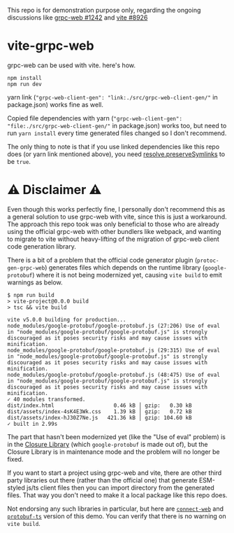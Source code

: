 This repo is for demonstration purpose only, regarding the ongoing discussions like [grpc-web #1242](https://github.com/grpc/grpc-web/issues/1242) and [vite #8926](https://github.com/vitejs/vite/discussions/8926)

# vite-grpc-web

grpc-web can be used with vite. here's how.

```
npm install
npm run dev
```

yarn link (`"grpc-web-client-gen": "link:./src/grpc-web-client-gen/"` in package.json) works fine as well.

Copied file dependencies with yarn (`"grpc-web-client-gen": "file:./src/grpc-web-client-gen/"` in package.json) works too, but need to run `yarn install` every time generated files changed so I don't recommend.

The only thing to note is that if you use linked dependencies like this repo does (or yarn link mentioned above), you need [resolve.preserveSymlinks](https://vitejs.dev/config/shared-options.html#resolve-preservesymlinks) to be `true`.


# ⚠️ Disclaimer ⚠️

Even though this works perfectly fine, I personally don't recommend this as a general solution to use grpc-web with vite, since this is just a workaround.
The approach this repo took was only beneficial to those who are already using the official grpc-web with other bundlers like webpack, and wanting to migrate to vite without heavy-lifting of the migration of grpc-web client code generation library.

There is a bit of a problem that the official code generator plugin (`protoc-gen-grpc-web`) generates files which depends on the runtime library (`google-protobuf`) where it is not being modernized yet, causing `vite build` to emit warnings as below.

```
$ npm run build
> vite-project@0.0.0 build
> tsc && vite build

vite v5.0.0 building for production...
node_modules/google-protobuf/google-protobuf.js (27:206) Use of eval in "node_modules/google-protobuf/google-protobuf.js" is strongly discouraged as it poses security risks and may cause issues with minification.
node_modules/google-protobuf/google-protobuf.js (29:315) Use of eval in "node_modules/google-protobuf/google-protobuf.js" is strongly discouraged as it poses security risks and may cause issues with minification.
node_modules/google-protobuf/google-protobuf.js (48:475) Use of eval in "node_modules/google-protobuf/google-protobuf.js" is strongly discouraged as it poses security risks and may cause issues with minification.
✓ 40 modules transformed.
dist/index.html                   0.46 kB │ gzip:   0.30 kB
dist/assets/index-4sK4E3Wk.css    1.39 kB │ gzip:   0.72 kB
dist/assets/index-hJ30Z7Ne.js   421.36 kB │ gzip: 104.60 kB
✓ built in 2.99s
```

The part that hasn't been modernized yet (like the "Use of eval" problem) is in the [Closure Library](https://github.com/google/closure-library) (which `google-protobuf` is made out of), but the Closure Library is in maintenance mode and the problem will no longer be fixed.

If you want to start a project using grpc-web and vite, there are other third party libraries out there (rather than the official one) that generate ESM-styled js/ts client files then you can import directory from the generated files. That way you don't need to make it a local package like this repo does.

Not endorsing any such libraries in particular, but here are [`connect-web`](https://github.com/a2not/vite-grpc-web/tree/connect-web) and [`protobuf-ts`](https://github.com/a2not/vite-grpc-web/tree/protobuf-ts) version of this demo. You can verify that there is no warning on `vite build`.
